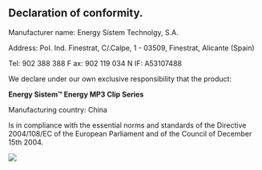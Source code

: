 ## Declaration of conformity.

Manufacturer name: Energy Sistem Technolgy, S.A.

Address: Pol. Ind. Finestrat, C/.Calpe, 1 - 03509, Finestrat, Alicante (Spain)

Tel: 902 388 388 F ax: 902 119 034 N IF: A53107488

We declare under our own exclusive responsibility that the product:

**Energy Sistem™ Energy MP3 Clip Series**

Manufacturing country: China

Is in compliance with the essential norms and standards of the Directive 2004/108/EC of the European Parliament and of the Council of December 15th
2004.

![](http://static.energysistem.com/images/manuals/39052/54887c2a4f567.jpg)
